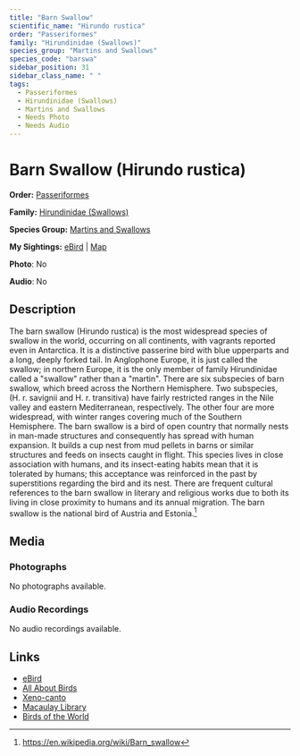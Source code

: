 ```yaml
---
title: "Barn Swallow"
scientific_name: "Hirundo rustica"
order: "Passeriformes"
family: "Hirundinidae (Swallows)"
species_group: "Martins and Swallows"
species_code: "barswa"
sidebar_position: 31
sidebar_class_name: " "
tags: 
  - Passeriformes
  - Hirundinidae (Swallows)
  - Martins and Swallows
  - Needs Photo
  - Needs Audio
---
```


# Barn Swallow (Hirundo rustica)

**Order:** [Passeriformes](/tags/passeriformes)

**Family:** [Hirundinidae (Swallows)](/tags/hirundinidae-swallows)

**Species Group:** [Martins and Swallows](/tags/martins-and-swallows)

**My Sightings:** [eBird](https://ebird.org/lifelist?r=world&time=life&spp=barswa) | [Map](/map?species_code=barswa)

**Photo**: No 

**Audio**: No

## Description
The barn swallow (Hirundo rustica) is the most widespread species of swallow in the world, occurring on all continents, with vagrants reported even in Antarctica. It is a distinctive passerine bird with blue upperparts and a long, deeply forked tail. In Anglophone Europe, it is just called the swallow; in northern Europe, it is the only member of family Hirundinidae called a "swallow" rather than a "martin".
There are six subspecies of barn swallow, which breed across the Northern Hemisphere. Two subspecies, (H. r. savignii and H. r. transitiva) have fairly restricted ranges in the Nile valley and eastern Mediterranean, respectively. The other four are more widespread, with winter ranges covering much of the Southern Hemisphere.
The barn swallow is a bird of open country that normally nests in man-made structures and consequently has spread with human expansion. It builds a cup nest from mud pellets in barns or similar structures and feeds on insects caught in flight. This species lives in close association with humans, and its insect-eating habits mean that it is tolerated by humans; this acceptance was reinforced in the past by superstitions regarding the bird and its nest. There are frequent cultural references to the barn swallow in literary and religious works due to both its living in close proximity to humans and its annual migration. The barn swallow is the national bird of Austria and Estonia.[^1]

[^1]: https://en.wikipedia.org/wiki/Barn_swallow

## Media
### Photographs
No photographs available.

### Audio Recordings
No audio recordings available.

## Links
* [eBird](https://ebird.org/species/barswa) 
* [All About Birds](https://www.allaboutbirds.org/guide/barswa) 
* [Xeno-canto](https://www.xeno-canto.org/species/hirundo-rustica) 
* [Macaulay Library](https://search.macaulaylibrary.org/catalog?taxonCode=barswa&sort=rating_rank_desc)
* [Birds of the World](https://birdsoftheworld.org/bow/species/barswa)
